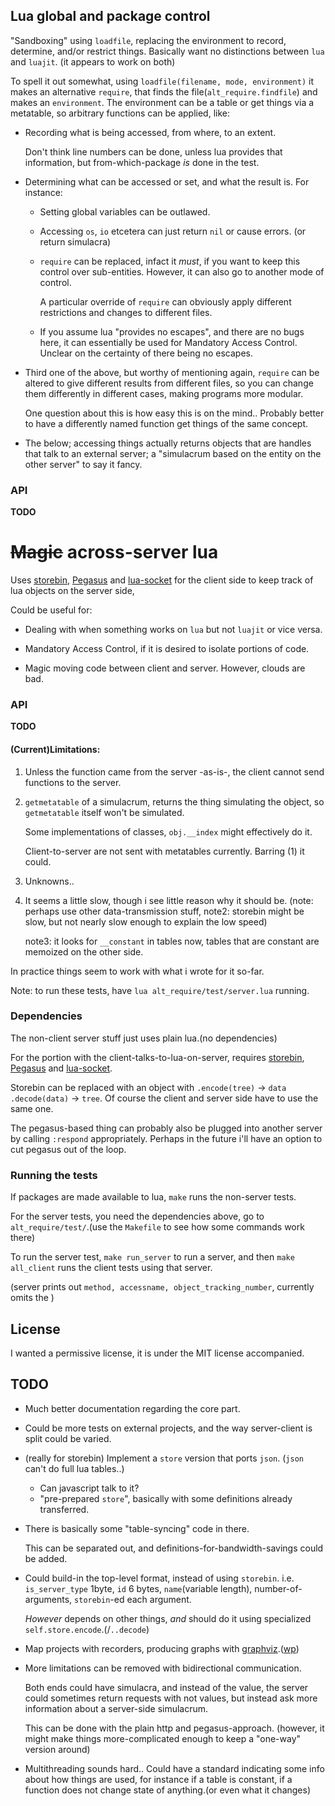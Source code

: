 ## Lua global and package control
"Sandboxing" using `loadfile`, replacing the environment to record, determine,
and/or restrict things. Basically want no distinctions between `lua` and `luajit`.
(it appears to work on both)

To spell it out somewhat, using `loadfile(filename, mode, environment)` it makes an
alternative `require`, that finds the file(`alt_require.findfile`) and makes
an `environment`. The environment can be a table or get things via a metatable,
so arbitrary functions can be applied, like:

* Recording what is being accessed, from where, to an extent.

  Don't think line numbers can be done, unless lua provides that information,
  but from-which-package *is* done in the test.

* Determining what can be accessed or set, and what the result is.
  For instance:
  + Setting global variables can be outlawed.
  + Accessing `os`, `io` etcetera can just return `nil` or cause errors.
    (or return simulacra)
  + `require` can be replaced, infact it *must*, if you want to keep this
    control over sub-entities. However, it can also go to another mode of
    control.

    A particular override of `require` can obviously apply different
    restrictions and changes to different files.
  + If you assume lua "provides no escapes", and there are no bugs here,
    it can essentially be used for Mandatory Access Control. Unclear on
    the certainty of there being no escapes.

* Third one of the above, but worthy of mentioning again, `require` can be
  altered to give different results from different files, so you can change
  them differently in different cases, making programs more modular.

  One question about this is how easy this is on the mind.. Probably better
  to have a differently named function get things of the same concept.

* The below; accessing things actually returns objects that are handles that
  talk to an external server; a "simulacrum based on the entity on the other
  server" to say it fancy.

### API
**TODO**

# ~~Magic~~ across-server lua
Uses [storebin](https://github.com/o-jasper/storebin),
[Pegasus](https://github.com/EvandroLG/pegasus.lua/) and
[lua-socket](https://github.com/diegonehab/luasocket)
for the client side to keep track of lua objects on the server side,

Could be useful for:

* Dealing with when something works on `lua` but not `luajit` or vice versa.

* Mandatory Access Control, if it is desired to isolate portions of code.

* Magic moving code between client and server. However, clouds are bad.

### API
**TODO**

#### (Current)Limitations:

1. Unless the function came from the server -as-is-, the client cannot send
   functions to the server.

2. `getmetatable` of a simulacrum, returns the thing simulating the object,
   so `getmetatable` itself won't be simulated.

   Some implementations of classes, `obj.__index` might effectively do it.

   Client-to-server are not sent with metatables currently. Barring (1)
   it could.

3. Unknowns..

4. It seems a little slow, though i see little reason why it should be.
   (note: perhaps use other data-transmission stuff, note2: storebin might
   be slow, but not nearly slow enough to explain the low speed)
   
   note3: it looks for `__constant` in tables now, tables that are constant
   are memoized on the other side.

In practice things seem to work with what i wrote for it so-far.

Note: to run these tests, have `lua alt_require/test/server.lua` running.

### Dependencies
The non-client server stuff just uses plain lua.(no dependencies)

For the portion with the client-talks-to-lua-on-server, requires
[storebin](https://github.com/o-jasper/storebin),
[Pegasus](https://github.com/EvandroLG/pegasus.lua/) and
[lua-socket](https://github.com/diegonehab/luasocket).

Storebin can be replaced with an object  with `.encode(tree)` &rarr; `data`
`.decode(data)` &rarr; `tree`. Of course the client and server side have to use
the same one.

The pegasus-based thing can probably also be plugged into another server by
calling `:respond` appropriately. Perhaps in the future i'll have an option
to cut pegasus out of the loop.

### Running the tests
If packages are made available to lua, `make` runs the non-server tests.

For the server tests, you need the dependencies above, go to
`alt_require/test/`.(use the `Makefile` to see how some commands work there)

To run the server test, `make run_server` to run a server, and then
`make all_client` runs the client tests using that server.

(server prints out `method, accessname, object_tracking_number`, currently omits
the )

## License
I wanted a permissive license, it is under the MIT license accompanied.

## TODO
* Much better documentation regarding the core part.

* Could be more tests on external projects, and the way server-client is
  split could be varied.

* (really for storebin) Implement a `store` version that ports `json`.
  (`json` can't do full lua tables..)
  + Can javascript talk to it?
  + "pre-prepared `store`", basically with some definitions already transferred.

* There is basically some "table-syncing" code in there.

  This can be separated out, and definitions-for-bandwidth-savings could be
  added.

* Could build-in the top-level format, instead of using `storebin`. i.e.
  `is_server_type` 1byte, `id` 6 bytes, `name`(variable length),
  number-of-arguments, `storebin`-ed each argument.

  *However* depends on other things, *and* should do it using specialized
  `self.store.encode`.(/`..decode`)

* Map projects with recorders, producing graphs with
  [graphviz](http://graphviz.org/).([wp](https://en.wikipedia.org/wiki/Graphviz))

* More limitations can be removed with bidirectional communication.

  Both ends could have simulacra, and instead of the value, the server could
  sometimes return requests with not values, but instead ask more information
  about a server-side simulacrum.

  This can be done with the plain http and pegasus-approach.
  (however, it might make things more-complicated enough to keep a "one-way"
   version around)

* Multithreading sounds hard.. Could have a standard indicating some info about
  how things are used, for instance if a table is constant, if a function does
  not change state of anything.(or even what it changes)
